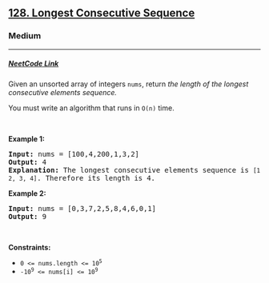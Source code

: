 <h2>
<a href="https://leetcode.com/problems/longest-consecutive-sequence/">128. Longest Consecutive Sequence</a></h2>
<h3>Medium</h3>
<hr>
<h5><a href="https://www.youtube.com/watch?v=P6RZZMu_maU">NeetCode Link</a></h5>
<div><p>Given an unsorted array of integers <code>nums</code>, return <em>the length of the longest consecutive elements sequence.</em></p>

<p>You must write an algorithm that runs in&nbsp;<code>O(n)</code>&nbsp;time.</p>

<p>&nbsp;</p>
<p><strong>Example 1:</strong></p>

<pre><strong>Input:</strong> nums = [100,4,200,1,3,2]
<strong>Output:</strong> 4
<strong>Explanation:</strong> The longest consecutive elements sequence is <code>[1, 2, 3, 4]</code>. Therefore its length is 4.
</pre>

<p><strong>Example 2:</strong></p>

<pre><strong>Input:</strong> nums = [0,3,7,2,5,8,4,6,0,1]
<strong>Output:</strong> 9
</pre>

<p>&nbsp;</p>
<p><strong>Constraints:</strong></p>

<ul>
	<li><code>0 &lt;= nums.length &lt;= 10<sup>5</sup></code></li>
	<li><code>-10<sup>9</sup> &lt;= nums[i] &lt;= 10<sup>9</sup></code></li>
</ul>
</div>
